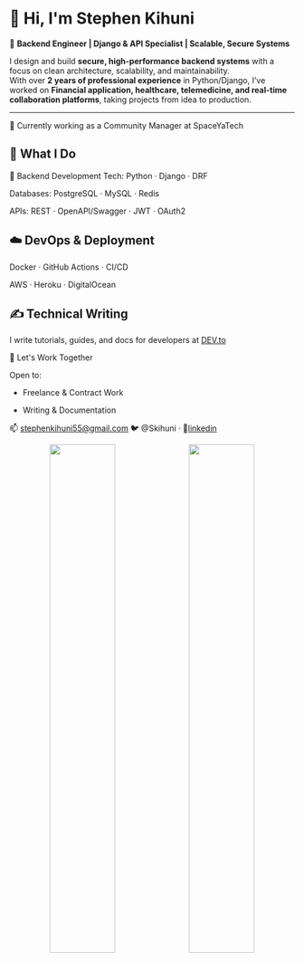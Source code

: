# 👋 Hi, I'm Stephen Kihuni

🚀 **Backend Engineer | Django & API Specialist | Scalable, Secure Systems**

I design and build **secure, high-performance backend systems** with a focus on clean architecture, scalability, and maintainability.  
With over **2 years of professional experience** in Python/Django, I’ve worked on **Financial application, healthcare, telemedicine, and real-time collaboration platforms**, taking projects from idea to production.

---

💼 Currently working as a Community Manager at SpaceYaTech


## 🚀 What I Do
🔧 Backend Development
Tech: Python · Django · DRF

Databases: PostgreSQL · MySQL · Redis

APIs: REST · OpenAPI/Swagger · JWT · OAuth2

## ☁️ DevOps & Deployment
Docker · GitHub Actions · CI/CD

AWS · Heroku · DigitalOcean

## ✍️ Technical Writing
I write tutorials, guides, and docs for developers at [DEV.to](https://dev.to/kihuni)

💼 Let's Work Together

Open to:

- Freelance & Contract Work

- Writing & Documentation

📫 stephenkihuni55@gmail.com
🐦 @Skihuni · 🔗[linkedin](https://www.linkedin.com/in/kihuni/)

<p align="center"> <img src="https://github-readme-stats.vercel.app/api?username=Kihuni&show_icons=true&theme=radical" width="48%" /> <img src="https://github-readme-stats.vercel.app/api/top-langs/?username=Kihuni&layout=compact&theme=radical" width="48%" /> </p>
